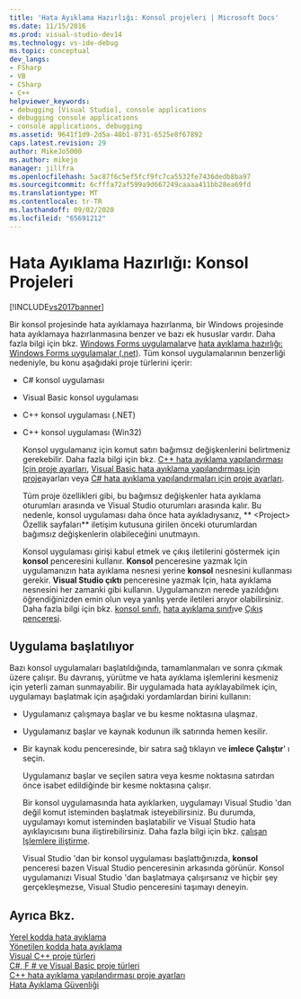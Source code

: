 ```yaml
---
title: 'Hata Ayıklama Hazırlığı: Konsol projeleri | Microsoft Docs'
ms.date: 11/15/2016
ms.prod: visual-studio-dev14
ms.technology: vs-ide-debug
ms.topic: conceptual
dev_langs:
- FSharp
- VB
- CSharp
- C++
helpviewer_keywords:
- debugging [Visual Studio], console applications
- debugging console applications
- console applications, debugging
ms.assetid: 9641f1d9-2d5a-48b1-8731-6525e8f67892
caps.latest.revision: 29
author: MikeJo5000
ms.author: mikejo
manager: jillfra
ms.openlocfilehash: 5ac87f6c5ef5fcf9fc7ca5532fe7436dedb8ba97
ms.sourcegitcommit: 6cfffa72af599a9d667249caaaa411bb28ea69fd
ms.translationtype: MT
ms.contentlocale: tr-TR
ms.lasthandoff: 09/02/2020
ms.locfileid: "65691212"
---
```

# <a name="debugging-preparation-console-projects"></a>Hata Ayıklama Hazırlığı: Konsol Projeleri
[!INCLUDE[vs2017banner](../includes/vs2017banner.md)]

Bir konsol projesinde hata ayıklamaya hazırlanma, bir Windows projesinde hata ayıklamaya hazırlanmasına benzer ve bazı ek hususlar vardır. Daha fazla bilgi için bkz. [Windows Forms uygulamalar](../debugger/debugging-preparation-windows-forms-applications.md)ve [hata ayıklama hazırlığı: Windows Forms uygulamalar (.net)](https://msdn.microsoft.com/a8bc54de-41a3-464d-9a12-db9bdcbc1ad5). Tüm konsol uygulamalarının benzerliği nedeniyle, bu konu aşağıdaki proje türlerini içerir:  
  
- C# konsol uygulaması  
  
- Visual Basic konsol uygulaması  
  
- C++ konsol uygulaması (.NET)  
  
- C++ konsol uygulaması (Win32)  
  
  Konsol uygulamanız için komut satırı bağımsız değişkenlerini belirtmeniz gerekebilir. Daha fazla bilgi için bkz. [C++ hata ayıklama yapılandırması Için proje ayarları](../debugger/project-settings-for-a-cpp-debug-configuration.md), [Visual Basic hata ayıklama yapılandırması için proje](../debugger/project-settings-for-a-visual-basic-debug-configuration.md)ayarları veya [C# hata ayıklama yapılandırmaları için proje ayarları](../debugger/project-settings-for-csharp-debug-configurations.md).  
  
  Tüm proje özellikleri gibi, bu bağımsız değişkenler hata ayıklama oturumları arasında ve Visual Studio oturumları arasında kalır. Bu nedenle, konsol uygulaması daha önce hata ayıkladıysanız, ** \<Project> Özellik sayfaları** iletişim kutusuna girilen önceki oturumlardan bağımsız değişkenlerin olabileceğini unutmayın.  
  
  Konsol uygulaması girişi kabul etmek ve çıkış iletilerini göstermek için **konsol** penceresini kullanır. **Konsol** penceresine yazmak Için uygulamanızın hata ayıklama nesnesi yerine **konsol** nesnesini kullanması gerekir. **Visual Studio çıktı** penceresine yazmak Için, hata ayıklama nesnesini her zamanki gibi kullanın. Uygulamanızın nerede yazıldığını öğrendiğinizden emin olun veya yanlış yerde iletileri arıyor olabilirsiniz. Daha fazla bilgi için bkz. [konsol sınıfı](https://msdn.microsoft.com/library/system.console.aspx), [hata ayıklama sınıfı](https://msdn.microsoft.com/library/system.diagnostics.debug.aspx)ve [Çıkış penceresi](../ide/reference/output-window.md).  
  
## <a name="starting-the-application"></a>Uygulama başlatılıyor  
 Bazı konsol uygulamaları başlatıldığında, tamamlanmaları ve sonra çıkmak üzere çalışır. Bu davranış, yürütme ve hata ayıklama işlemlerini kesmeniz için yeterli zaman sunmayabilir. Bir uygulamada hata ayıklayabilmek için, uygulamayı başlatmak için aşağıdaki yordamlardan birini kullanın:  
  
- Uygulamanız çalışmaya başlar ve bu kesme noktasına ulaşmaz.  
  
- Uygulamanız başlar ve kaynak kodunun ilk satırında hemen kesilir.  
  
- Bir kaynak kodu penceresinde, bir satıra sağ tıklayın ve **imlece Çalıştır**' ı seçin.  
  
   Uygulamanız başlar ve seçilen satıra veya kesme noktasına satırdan önce isabet edildiğinde bir kesme noktasına çalışır.  
  
  Bir konsol uygulamasında hata ayıklarken, uygulamayı Visual Studio 'dan değil komut isteminden başlatmak isteyebilirsiniz. Bu durumda, uygulamayı komut isteminden başlatabilir ve Visual Studio hata ayıklayıcısını buna iliştirebilirsiniz. Daha fazla bilgi için bkz. [çalışan Işlemlere iliştirme](../debugger/attach-to-running-processes-with-the-visual-studio-debugger.md).  
  
  Visual Studio 'dan bir konsol uygulaması başlattığınızda, **konsol** penceresi bazen Visual Studio penceresinin arkasında görünür. Konsol uygulamanızı Visual Studio 'dan başlatmaya çalışırsanız ve hiçbir şey gerçekleşmezse, Visual Studio penceresini taşımayı deneyin.  
  
## <a name="see-also"></a>Ayrıca Bkz.  
 [Yerel kodda hata ayıklama](../debugger/debugging-native-code.md)   
 [Yönetilen kodda hata ayıklama](../debugger/debugging-managed-code.md)   
 [Visual C++ proje türleri](../debugger/debugging-preparation-visual-cpp-project-types.md)   
 [C#, F # ve Visual Basic proje türleri](../debugger/debugging-preparation-csharp-f-hash-and-visual-basic-project-types.md)   
 [C++ hata ayıklama yapılandırması proje ayarları](../debugger/project-settings-for-a-cpp-debug-configuration.md)   
 [Hata Ayıklama Güvenliği](../debugger/debugger-security.md)
